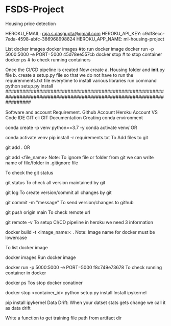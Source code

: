 # FSDS-Project
Housing price detection

HEROKU_EMAIL: raja.s.dasgupta@gmail.com
HEROKU_API_KEY: c9df8ecc-7eda-4598-abfc-386968998824
HEROKU_APP_NAME: ml-housing-project


List docker images
docker images
#to run docker image
docker run -p 5000:5000 -e PORT=5000 45d78ee557cb
docker stop <containerID> # to stop container
docker ps # to check running containers

Once the CI/CD pipeline is created
Now create 
a. Housing folder and __init__.py file
b. create a setup.py file so that we do not have to run the requirenments.txt file everytime to install various libraries
run command python setup.py install
 #########################################################################################################################
 
Software and account Requirement.
Github Account
Heroku Account
VS Code IDE
GIT cli
GIT Documentation
Creating conda environment

conda create -p venv python==3.7 -y
conda activate venv/
OR

conda activate venv
pip install -r requirements.txt
To Add files to git

git add .
OR

git add <file_name>
Note: To ignore file or folder from git we can write name of file/folder in .gitignore file

To check the git status

git status
To check all version maintained by git

git log
To create version/commit all changes by git

git commit -m "message"
To send version/changes to github

git push origin main
To check remote url

git remote -v
To setup CI/CD pipeline in heroku we need 3 information

docker build -t <image_name>:<tagname> .
Note: Image name for docker must be lowercase

To list docker image

docker images
Run docker image

docker run -p 5000:5000 -e PORT=5000 f8c749e73678
To check running container in docker

docker ps
Tos stop docker conatiner

docker stop <container_id>
python setup.py install
Install ipykernel

pip install ipykernel
Data Drift: When your datset stats gets change we call it as data drift

Write a function to get training file path from artifact dir